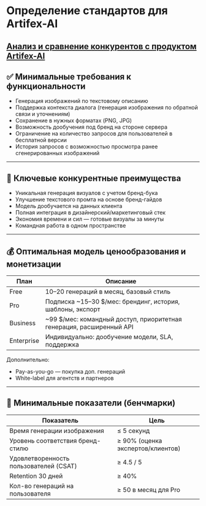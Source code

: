 # Определение стандартов для Artifex-AI
## [Анализ и сравнение конкурентов с продуктом Artifex-AI](https://github.com/Hyper-glitch/artifex-ai/blob/main/analysis-comparison.md)


## ✅ Минимальные требования к функциональности

- Генерация изображений по текстовому описанию
- Поддержка контекста диалога (генерация изображения по обратной связи и уточнениям)
- Сохранение в нужных форматах (PNG, JPG)
- Возможность дообучения под бренд на стороне сервера
- Ограничение на количество запросов для пользователей в бесплатной версии
- История запросов с возможностью просмотра ранее сгенерированных изображений

---

## 🚀 Ключевые конкурентные преимущества

- Уникальная генерация визуалов с учетом бренд-бука
- Улучшение текстового промта на основе бренд-гайдов
- Модель дообучается на данных клиента
- Полная интеграция в дизайнерский/маркетинговый стек
- Экономия времени и сил — готовые визуалы за минуты
- Командная работа в одном пространстве

---

## 💰 Оптимальная модель ценообразования и монетизации

| План        | Описание                                                                 |
|-------------|--------------------------------------------------------------------------|
| Free        | 10–20 генераций в месяц, базовый стиль                                   |
| Pro         | Подписка ~15–30 $/мес: брендинг, история, шаблоны, экспорт               |
| Business    | ~99 $/мес: командный доступ, приоритетная генерация, расширенный API     |
| Enterprise  | Индивидуально: дообучение модели, SLA, поддержка                         |

Дополнительно:
- Pay-as-you-go — покупка доп. генераций
- White-label для агентств и партнеров

---

## 📏 Минимальные показатели (бенчмарки)

| Показатель                           | Цель                                             |
|--------------------------------------|--------------------------------------------------|
| Время генерации изображения          | ≤ 5 секунд                                       |
| Уровень соответствия бренд-стилю     | ≥ 90% (оценка экспертов/клиентов)               |
| Удовлетворенность пользователей (CSAT)| ≥ 4.5 / 5                                       |
| Retention 30 дней                    | ≥ 40%                                            |
| Кол-во генераций на пользователя     | ≥ 50 в месяц для Pro                            |
